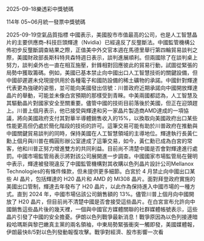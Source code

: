
2025-09-18樂透彩中獎號碼

                                
114年 05~06月統一發票中獎號碼
                             
2025-09-19空氣品質指標
                              中國表示，美國股市市值最高的公司，也是人工智慧晶片的主要供應商–科技巨頭輝達（Nvidia）已經違反了反壟斷法。中國監管機構公佈初步反壟斷調查結果之際，正值美中外交官本週在馬德里舉行第四輪貿易談判之際，美國財政部長斯科特貝森特週日表示，談判進展順利。但兩國除了在談判桌上努力，談判桌外也一直在相互施壓，針鋒相對回應彼此的貿易行動，試圖從緊張的局勢中獲取籌碼。例如，美國已基本禁止向中國出口人工智慧技術的關鍵設備，但中國卻遲遲未兌現提供用於各種電子和國防設備的稀土礦物的承諾。中國針對輝達代表更為強硬的姿態，並可能向美國發出信號：川普政府近期承諾向中國開放輝達晶片的舉動，可能並未像白宮預期的那樣受到青睞。中美兩國都認為，人工智慧及其驅動晶片對國家安全至關重要。儘管中國的技術目前落後於美國，但正在迎頭趕上。川普上個月表示，他已接受與輝達和另一家晶片製造商AMD達成的一項協議，將向美國政府支付其對華半導體銷售收入的15%，以換取向美國政府出口某些性能更高但仍處於簡化階段的技術的許可。這筆交易可能有助於川普政府在推動與中國關鍵貿易談判的同時，保持美國在人工智慧領域的主導地位。輝達執行長黃仁勳上個月與川普在橢圓形辦公室達成了這筆交易，如今，黃仁勳已成為白宮的常客，他和川普正努力增進雙方的共同利益。目前尚不清楚中國是否會對輝達進行處罰。中國市場監管局表示將對該公司展開進一步調查。中國國家市場監管局在聲明中表示，輝達被發現違反了中國監管機構對其收購以色列晶片設計公司Mellanox Technologies的有條件條款，但未提供更多細節。白宮於 4 月禁止向中國出口某些 AI 晶片，包括輝達的 H20 晶片和 AMD 的 MI308 晶片。面對拜登政府實施的美國出口管制，輝達去年發布了 H20 晶片，以此作為保持進入中國市場的一種方式。直到 2024 年，中國市場佔該公司銷售額的 13%。儘管川普上個月向中國開放了 H20 晶片，但目前尚不清楚中國是否會接受這些晶片。在白宮宣布允許向中國銷售這些晶片後的幾天裡，一個與中國官方媒體關聯的社群媒體帳號表示，這些晶片引發了中國的安全擔憂。伊朗以色列戰爭最新消息！戰爭原因為以色列接連暗殺哈瑪斯與黎巴嫩真主黨的兩名領袖，中東局勢緊張衝突一觸即發，美國媒體報，伊朗最快8/5對以色列發動報復攻擊。戰爭對經濟、股市影響一次看
